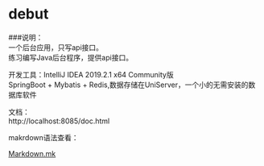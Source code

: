 # debut
###说明：  
一个后台应用，只写api接口。  
练习编写Java后台程序，提供api接口。  

开发工具：IntelliJ IDEA 2019.2.1 x64  Community版  
SpringBoot + Mybatis + Redis,数据存储在UniServer，一个小的无需安装的数据库软件

文档：  
http://localhost:8085/doc.html

makrdown语法查看：

<a href="https://github.com/shuguoli68/debut/blob/master/src/main/resources/Markdown.mk" target="_blank">Markdown.mk</a> 